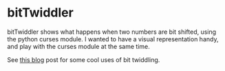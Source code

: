 bitTwiddler
===========

bitTwiddler shows what happens when two numbers are bit shifted, using the python curses module. I wanted to have a visual representation handy, and play with the curses module at the same time.

See [this blog](http://www.catonmat.net/blog/low-level-bit-hacks-you-absolutely-must-know/) post for some cool uses of bit twiddling.
